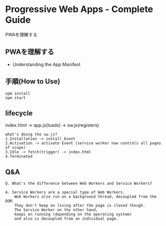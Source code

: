 # Progressive Web Apps - Complete Guide
PWAを理解する

## PWAを理解する
- Understanding the App Manifest

## 手順(How to Use)
```Node
npm install
npm start
```

## lifecycle
index.html -> app.js(loads) -> sw.js(registers)

    what's doing the sw.js?
    1.Installation -> install Event
    2.Activation -> activate Event (service worker now controls all pages of scope)
    3.Idle -> fetch(trigger) -> index.html
    4.Terminated
   
## Q&A 
    Q. What's the difference between Web Workers and Service Workers?
    
    A. Service Workers are a special type of Web Workers. 
        Web Workers also run on a background thread, decoupled from the DOM. 
        They don't keep on living after the page is closed though. 
        The Service Worker on the other hand, 
        keeps on running (depending on the operating system) 
        and also is decoupled from an individual page. 
    
